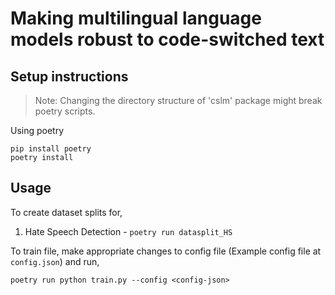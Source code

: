 # Making multilingual language models robust to code-switched text

## Setup instructions

> Note: Changing the directory structure of 'cslm' package might break poetry scripts.

Using poetry  
```
pip install poetry
poetry install
```

## Usage

To create dataset splits for,

1. Hate Speech Detection -
   ``` poetry run datasplit_HS ```

To train file, make appropriate changes to config file (Example config file at `config.json`) and run,
```
poetry run python train.py --config <config-json>
```


